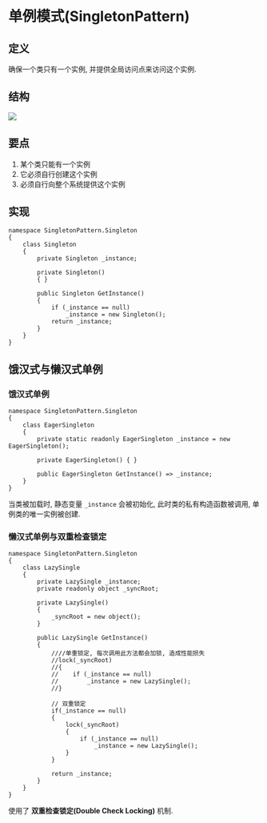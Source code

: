 # 单例模式(SingletonPattern)

## 定义
确保一个类只有一个实例, 并提供全局访问点来访问这个实例.

## 结构
![](https://img2018.cnblogs.com/blog/1596066/201908/1596066-20190822113754461-1672076142.png)

## 要点
1. 某个类只能有一个实例
2. 它必须自行创建这个实例
3. 必须自行向整个系统提供这个实例

## 实现
```
namespace SingletonPattern.Singleton
{
    class Singleton
    {
        private Singleton _instance;

        private Singleton()
        { }

        public Singleton GetInstance()
        {
            if (_instance == null)
                _instance = new Singleton();
            return _instance;
        }
    }
}
```

## 饿汉式与懒汉式单例
### 饿汉式单例
```
namespace SingletonPattern.Singleton
{
    class EagerSingleton
    {
        private static readonly EagerSingleton _instance = new EagerSingleton();

        private EagerSingleton() { }

        public EagerSingleton GetInstance() => _instance;
    }
}

```
当类被加载时, 静态变量 `_instance` 会被初始化, 此时类的私有构造函数被调用, 单例类的唯一实例被创建.

### 懒汉式单例与双重检查锁定
```
namespace SingletonPattern.Singleton
{
    class LazySingle
    {
        private LazySingle _instance;
        private readonly object _syncRoot;

        private LazySingle()
        {
            _syncRoot = new object();
        }

        public LazySingle GetInstance()
        {
            ////单重锁定, 每次调用此方法都会加锁, 造成性能损失
            //lock(_syncRoot)
            //{
            //    if (_instance == null)
            //        _instance = new LazySingle();
            //}
           
            // 双重锁定
            if(_instance == null)
            {
                lock(_syncRoot)
                {
                    if (_instance == null)
                        _instance = new LazySingle();
                }
            }

            return _instance;
        }
    }
}

```

使用了 **双重检查锁定(Double Check Locking)** 机制.
 